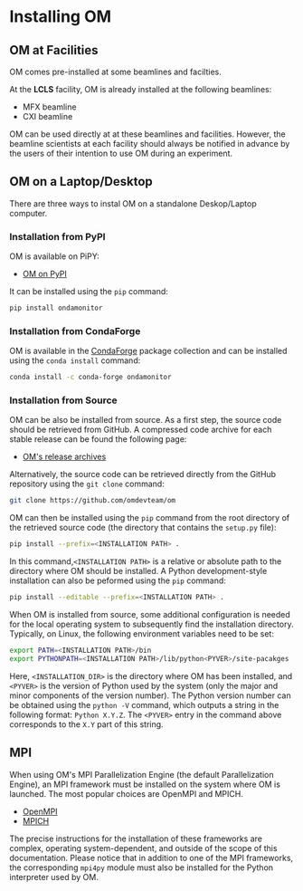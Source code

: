 # Installing OM


## OM at Facilities

OM comes pre-installed at some beamlines and facilties.

At the **LCLS** facility, OM is already installed at the following beamlines:

  - MFX beamline
  - CXI beamline

OM can be used directly at at these beamlines and facilities. However, the beamline
scientists at each facility should always be notified in advance by the users of their
intention to use OM during an experiment.


## OM on a Laptop/Desktop

There are three ways to instal OM on a standalone Deskop/Laptop computer.


### Installation from PyPI

OM is available on PiPY:

* [OM on PyPI](https://fill.in.url) 

It can be installed using the `pip` command:

``` bash
pip install ondamonitor
```

### Installation from CondaForge

OM is available in the [CondaForge](https://conda-forge.org) package collection and can
be installed using the `conda install` command:

``` bash
conda install -c conda-forge ondamonitor
```

### Installation from Source

OM can be also be installed from source. As a first step, the source code should be
retrieved from GitHub. A compressed code archive for each stable release can be found
the following page:

* [OM's release archives](https://github.com/omdevteam/om-internal/releases)

Alternatively, the source code can be retrieved directly from the GitHub repository
using the `git clone` command:

``` bash
git clone https://github.com/omdevteam/om
```

OM can then be installed using the `pip` command from the root directory of the
retrieved source code (the directory that contains the `setup.py` file):

``` bash
pip install --prefix=<INSTALLATION PATH> .
```

In this command,`<INSTALLATION PATH>` is a relative or absolute path to the directory
where OM should be installed. A Python development-style installation can also be
peformed using the `pip` command:

``` bash
pip install --editable --prefix=<INSTALLATION PATH> .
```

When OM is installed from source, some additional configuration is needed for the local 
operating system to subsequently find the installation directory. Typically, on Linux,
the following environment variables need to be set:

```bash
export PATH=<INSTALLATION PATH>/bin
export PYTHONPATH=<INSTALLATION PATH>/lib/python<PYVER>/site-pacakges
```

Here,  `<INSTALLATION_DIR>` is the directory where OM has been installed, and `<PYVER>`
is the version of Python used by the system (only the major and minor components of the
version number). The Python version number can be obtained using the `python -V`
command, which outputs a string in the following format: `Python X.Y.Z`. The `<PYVER>`
entry in the command above corresponds to the `X.Y` part of this string.


## MPI

When using OM's MPI Parallelization Engine (the default Parallelization Engine), an MPI
framework must be installed on the system where OM is launched. The most popular
choices are OpenMPI and MPICH.

* [OpenMPI](https://www.open-mpi.org)
* [MPICH](https://www.mpich.org)

The precise instructions for the installation of these frameworks are complex,
operating system-dependent, and outside of the scope of this documentation. Please
notice that in addition to one of the MPI frameworks, the corresponding `mpi4py` module
must also be installed for the Python interpreter used by OM.








